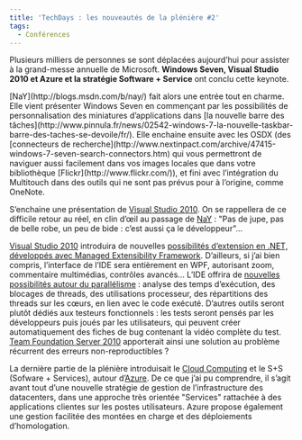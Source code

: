 ```yaml
---
title: 'TechDays : les nouveautés de la plénière #2'
tags:
  - Conférences
---
```


Plusieurs milliers de personnes se sont déplacées aujourd’hui pour assister à la
grand-messe annuelle de Microsoft. **Windows Seven, Visual Studio 2010 et Azure
et la stratégie Software + Service** ont conclu cette keynote.

<!-- more -->[NaY](http://blogs.msdn.com/b/nay/) fait alors une entrée tout en charme. Elle vient présenter Windows Seven en commençant par les possibilités de personnalisation des miniatures d’applications dans [la nouvelle barre des tâches](http://www.pinnula.fr/news/02542-windows-7-la-nouvelle-taskbar-barre-des-taches-se-devoile/fr/). Elle enchaine ensuite avec les OSDX (des [connecteurs de recherche](http://www.nextinpact.com/archive/47415-windows-7-seven-search-connectors.htm) qui vous permettront de naviguer aussi facilement dans vos images locales que dans votre bibliothèque [Flickr](http://www.flickr.com/)), et fini avec l’intégration du Multitouch dans des outils qui ne sont pas prévus pour à l’origine, comme OneNote.

S’enchaine une présentation de
[Visual Studio 2010](http://web.archive.org/web/20120215000631///www.microsoft.com:80/presspass/press/2008/sep08/09-29vs10pr.mspx).
On se rappellera de ce difficile retour au réel, en clin d’œil au passage de
[NaY](http://blogs.msdn.com/b/nay/)&nbsp;: "Pas de jupe, pas de belle robe, un
peu de bide&nbsp;: c’est aussi ça le développeur"…

[Visual Studio 2010](http://web.archive.org/web/20120215000631///www.microsoft.com:80/presspass/press/2008/sep08/09-29vs10pr.mspx)
introduira de nouvelles
[possibilités d’extension en .NET, développés avec Managed Extensibility Framework](http://www.e-naxos.com/Blog/post/2008/11/08/MEF-Managed-Extensibility-Framework-De-la-magie-est-des-plugins-!.aspx).
D’ailleurs, si j’ai bien compris, l’interface de l’IDE sera entièrement en WPF,
autorisant zoom, commentaire multimédias, contrôles avancés… L’IDE offrira de
[nouvelles possibilités autour du parallélisme](http://msdn.microsoft.com/fr-fr/vstudio/msdn.parallelisme.introduction.aspx)&nbsp;:
analyse des temps d’exécution, des blocages de threads, des utilisations
processeur, des répartitions des threads sur les cœurs, en lien avec le code
exécuté. D’autres outils seront plutôt dédiés aux testeurs fonctionnels&nbsp;:
les tests seront pensés par les développeurs puis joués par les utilisateurs,
qui peuvent créer automatiquement des fiches de bug contenant la vidéo complète
du test. [Team Foundation Server 2010](http://technet.microsoft.com/en-us/video)
apporterait ainsi une solution au problème récurrent des erreurs
non-reproductibles&nbsp;?

La dernière partie de la plénière introduisait le
[Cloud Computing](http://blogs.msdn.com/b/cloudcomputing/) et le S+S (Sofware +
Services), autour
d’[Azure](https://entreprise2.wordpress.com/2008/10/27/microsoft-azure-services-platform-une-vision-trs-large-de-loffre-cloud-computing-sans-windows-server/).
De ce que j’ai pu comprendre, il s’agit avant tout d’une nouvelle stratégie de
gestion de l’infrastructure des datacenters, dans une approche très orientée
"Services" rattachée à des applications clientes sur les postes utilisateurs.
Azure propose également une gestion facilitée des montées en charge et des
déploiements d’homologation.
